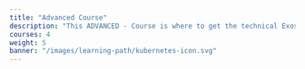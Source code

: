```yaml
---
title: "Advanced Course"
description: "This ADVANCED - Course is where to get the technical Exoscale knowledge. It will help you learn the core concepts, dive into networking components, configuration, and critical cloud topics."
courses: 4
weight: 5
banner: "/images/learning-path/kubernetes-icon.svg"
---
```

